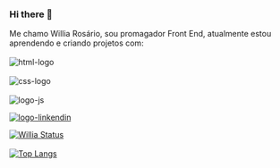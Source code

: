 ### Hi there 👋

Me chamo Willia Rosário, sou promagador Front End, atualmente estou aprendendo e criando projetos com:
<br>
<br>
 <img src="https://img.shields.io/badge/HTML5-E34F26?style=for-the-badge&logo=html5&logoColor=white" alt="html-logo"/>
 <br>
 <br>
 <img src="https://img.shields.io/badge/CSS3-1572B6?style=for-the-badge&logo=css3&logoColor=white" alt="css-logo"/>
<br>
<br>
 <img src="https://img.shields.io/badge/JavaScript-F7DF1E?style=for-the-badge&logo=javascript&logoColor=black" alt="logo-js"/>
 
 
   <a href="https://www.linkedin.com/in/willia-ros%C3%A1rio-568ab8272/" /> <img src="https://img.shields.io/badge/LinkedIn-0077B5?style=for-the-badge&logo=linkedin&logoColor=white" targ="_blank" alt="logo-linkendin"/>

   ![Willia Status](https://github-readme-stats.vercel.app/api?username=williadorosario&show_icons=true&theme=transparent)
<br>
<br>
      ![Top Langs](https://github-readme-stats.vercel.app/api/top-langs/?username=williadorosario&layout=compact)

